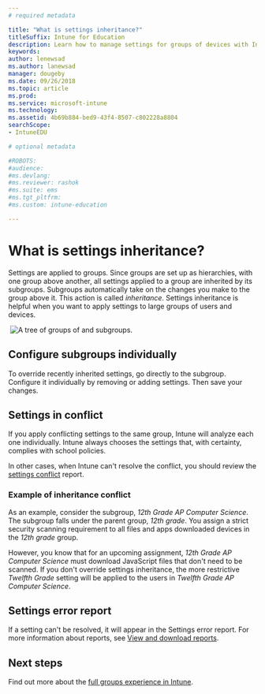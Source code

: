 ```yaml
---
# required metadata

title: "What is settings inheritance?"
titleSuffix: Intune for Education
description: Learn how to manage settings for groups of devices with Intune for Education.
keywords:
author: lenewsad
ms.author: lanewsad
manager: dougeby
ms.date: 09/26/2018
ms.topic: article
ms.prod:
ms.service: microsoft-intune
ms.technology:
ms.assetid: 4b69b884-bed9-43f4-8507-c802228a8804
searchScope:
- IntuneEDU

# optional metadata

#ROBOTS:
#audience:
#ms.devlang:
#ms.reviewer: rashok
#ms.suite: ems
#ms.tgt_pltfrm:
#ms.custom: intune-education

---
```


# What is settings inheritance?

Settings are applied to groups. Since groups are set up as hierarchies, with one group above another, all settings applied to a group are inherited by its subgroups. Subgroups automatically take on the changes you make to the group above it. This action is called _inheritance_. Settings inheritance is helpful when you want to apply settings to large groups of users and devices.  


  ![A tree of groups of and subgroups.](./media/groups-002-inheritance.png)  


## Configure subgroups individually  

To override recently inherited settings, go directly to the subgroup. Configure it individually by removing or adding settings. Then save your changes.

## Settings in conflict  

If you apply conflicting settings to the same group, Intune will analyze each one individually. Intune always chooses the settings that, with certainty, complies with school policies.

In other cases, when Intune can't resolve the conflict, you should review the [settings conflict](what-are-reports.md) report.

### Example of inheritance conflict  

As an example, consider the subgroup, *12th Grade AP Computer Science*. The subgroup falls under the parent group, *12th grade*. You assign a strict security scanning requirement to all files and apps downloaded devices in the *12th grade* group.

However, you know that for an upcoming assignment, *12th Grade AP Computer Science* must download JavaScript files that don't need to be scanned. If you don't override settings inheritance, the more restrictive *Twelfth Grade* setting will be applied to the users in *Twelfth Grade AP Computer Science*.

## Settings error report

If a setting can't be resolved, it will appear in the Settings error report. For more information about reports, see [View and download reports](what-are-reports.md).  

## Next steps  
Find out more about the [full groups experience in Intune](https://docs.microsoft.com/mem/intune/fundamentals/groups-add).
